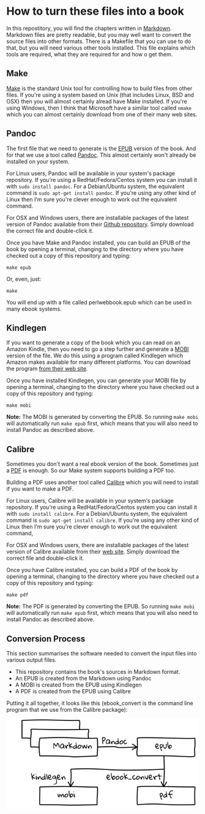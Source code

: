 # How to turn these files into a book

In this repostitory, you will find the chapters written in 
[Markdown](https://daringfireball.net/projects/markdown/). Markdown files are
pretty readable, but you may well want to convert the source files into other
formats. There is a Makefile that you can use to do that, but you will need
various other tools installed. This file explains which tools are required,
what they are required for and how o get them.

## Make

[Make](https://en.wikipedia.org/wiki/Make_%28software%29) is the standard Unix
tool for controlling how to build files from other files. If you're using a
system based on Unix (that includes Linux, BSD and OSX) then you will almost
certainly alread have Make installed. If you're using Windows, then I think
that Microsoft have a similar tool called `nmake` which you can almost
certainly download from one of their many web sites.

## Pandoc

The first file that we need to generate is the
[EPUB](https://en.wikipedia.org/wiki/EPUB) version of the book. And for that
we use a tool called [Pandoc](http://pandoc.org/). This almost certainly
won't already be installed on your system.

For Linux users, Pandoc will be available in your system's package repository.
If you're using a RedHat/Fedora/Centos system you can install it with `sudo
install pandoc`. For a Debian/Ubuntu system, the equivalent command is `sudo
apt-get install pandoc`. If you're using any other kind of Linux then I'm sure
you're clever enough to work out the equivalent command.

For OSX and Windows users, there are installable packages of the latest
version of Pandoc available from their
[Github repository](https://github.com/jgm/pandoc/releases/latest). Simply
download the correct file and double-click it.

Once you have Make and Pandoc installed, you can build an EPUB of the book by
opening a terminal, changing to the directory where you have checked out a
copy of this repository and typing:

    make epub

Or, even, just:

    make

You will end up with a file called perlwebbook.epub which can be used in many
ebook systems.

## Kindlegen

If you want to generate a copy of the book which you can read on an Amazon
Kindle, then you need to go a step further and generate a
[MOBI](https://en.wikipedia.org/wiki/Mobipocket) version of the file. We do
this using a program called Kindlegen which Amazon makes available for many
different platforms. You can download the program
[from their web site](http://www.amazon.com/gp/feature.html?docId=1000765211).

Once you have installed Kindlegen, you can generate your MOBI file by opening
a terminal, changing to the directory where you have checked out a copy of
this repository and typing:

    make mobi

**Note:** The MOBI is generated by converting the EPUB. So running `make mobi`
will automatically run `make epub` first, which means that you will also need
to install Pandoc as described above.

## Calibre

Sometimes you don't want a real ebook version of the book. Sometimes just a
[PDF](https://en.wikipedia.org/wiki/Portable_Document_Format) is enough. So
our Make system supports building a PDF too.

Building a PDF uses another tool called [Calibre](http://calibre-ebook.com/)
which you will need to install if you want to make a PDF.

For Linux users, Calibre will be available in your system's package repository. 
If you're using a RedHat/Fedora/Centos system you can install it with `sudo
install calibre`. For a Debian/Ubuntu system, the equivalent command is `sudo
apt-get install calibre`. If you're using any other kind of Linux then I'm
sure you're clever enough to work out the equivalent command,

For OSX and Windows users, there are installable packages of the latest
version of Calibre available from their
[web site](http://calibre-ebook.com/download). Simply download the correct
file and double-click it.

Once you have Calibre installed, you can build a PDF of the book by opening
a terminal, changing to the directory where you have checked out a copy of
this repository and typing:

    make pdf

**Note:** The PDF is generated by converting the EPUB. So running `make mobi`
will automatically run `make epub` first, which means that you will also need
to install Pandoc as described above.

## Conversion Process

This section summarises the software needed to convert the input files into
various output files.

* This repository contains the book's sources in Markdown format.
* An EPUB is created from the Markdown using Pandoc
* A MOBI is created from the EPUB using Kindlegen
* A PDF is created from the EPUB using Calibre

Putting it all together, it looks like this (ebook_convert is the command
line program that we use from the Calibre package):

![Conversion Process](https://raw.githubusercontent.com/davorg/perlwebbook/master/converters.png)
